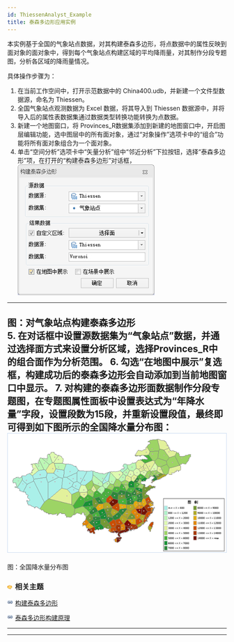 ```yaml
---
id: ThiessenAnalyst_Example
title: 泰森多边形应用实例
---
```

本实例基于全国的气象站点数据，对其构建泰森多边形，将点数据中的属性反映到面对象的面对象中，得到每个气象站点构建区域的平均降雨量，对其制作分段专题图，分析各区域的降雨量情况。

具体操作步骤为：

  1. 在当前工作空间中，打开示范数据中的 China400.udb，并新建一个文件型数据源，命名为 Thiessen。
  2. 全国气象站点观测数据为 Excel 数据，将其导入到 Thiessen 数据源中，并将导入后的属性表数据集通过数据类型转换功能转换为点数据。
  3. 新建一个地图窗口，将 Provinces_R数据集添加到新建的地图窗口中，开启图层编辑功能，选中图层中的所有面对象，通过“对象操作”选项卡中的“组合”功能将所有面对象组合为一个面对象。
  4. 单击“空间分析”选项卡中“矢量分析”组中“邻近分析”下拉按钮，选择“泰森多边形”项，在打开的“构建泰森多边形”对话框，
![](img/TSDia.png)  
---  
图：对气象站点构建泰森多边形  
  5. 在对话框中设置源数据集为“气象站点”数据，并通过选择面方式来设置分析区域，选择Provinces_R中的组合面作为分析范围。
  6. 勾选“在地图中展示”复选框，构建成功后的泰森多边形会自动添加到当前地图窗口中显示。
  7. 对构建的泰森多边形面数据制作分段专题图，在专题图属性面板中设置表达式为“年降水量”字段，设置段数为15段，并重新设置段值，最终即可得到如下图所示的全国降水量分布图：
![](img/TSResult.png)  
---  
图：全国降水量分布图  

### ![](../../../img/seealso.png) 相关主题

![](../../../img/smalltitle.png) [构建泰森多边形](ThiessenPolygon)

![](../../../img/smalltitle.png) [泰森多边形构建原理](ThiessenPolygon_Theory)

* * *

[](http://www.supermap.com.cn)  
  
---

